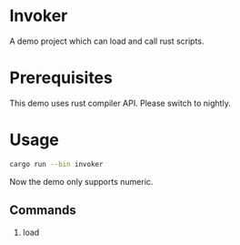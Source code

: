 # Invoker

A demo project which can load and call rust scripts. 

# Prerequisites

This demo uses rust compiler API. Please switch to nightly.

# Usage 

```bash
cargo run --bin invoker
```

Now the demo only supports numeric.

## Commands

1. load <script> 
2. inspect 
3. call <name> <arg1> <arg2>
4. unload 
5. exit